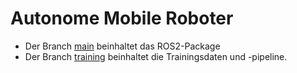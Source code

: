 # Autonome Mobile Roboter

- Der Branch [main](https://github.com/SchaeferDa/AMR/tree/main) beinhaltet das ROS2-Package
- Der Branch [training](https://github.com/SchaeferDa/AMR/tree/training) beinhaltet die Trainingsdaten und -pipeline.